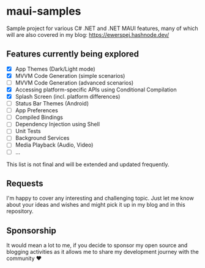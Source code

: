 # maui-samples
Sample project for various C# .NET and .NET MAUI features, many of which will are also covered in my blog: https://ewerspej.hashnode.dev/

## Features currently being explored ##

- [x] App Themes (Dark/Light mode)
- [x] MVVM Code Generation (simple scenarios)
- [ ] MVVM Code Generation (advanced scenarios)
- [x] Accessing platform-specific APIs using Conditional Compilation
- [x] Splash Screen (incl. platform differences)
- [ ] Status Bar Themes (Android)
- [ ] App Preferences
- [ ] Compiled Bindings
- [ ] Dependency Injection using Shell
- [ ] Unit Tests
- [ ] Background Services
- [ ] Media Playback (Audio, Video)
- [ ] ...

This list is not final and will be extended and updated frequently.

## Requests ##

I'm happy to cover any interesting and challenging topic. Just let me know about your ideas and wishes and might pick it up in my blog and in this repository.

## Sponsorship ##

It would mean a lot to me, if you decide to sponsor my open source and blogging activities as it allows me to share my development journey with the community ❤️

